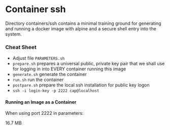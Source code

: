# Container ssh


Directory containers/ssh contains a minimal training ground for generating and running a docker image with alpine 
and a secure shell entry into the system.

### Cheat Sheet ###

* Adjust file ```PARAMETERS.sh```
* ```prepare.sh```  prepares a universal public, private key pair that we shall use for logging in into EVERY container running this image
* ```generate.sh```  generate the container
* ```run.sh```  run the container
* ```postpare.sh```  prepare the local ssh installation for public key logon
* ```ssh -i login-key -p 2222 cap@localhost```

#### Running an Image as a Container ####



When using port 2222 in parameters:



16.7 MB